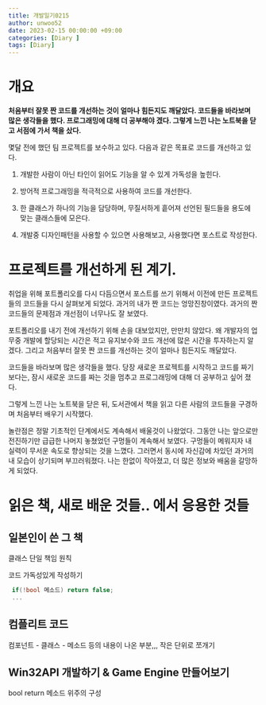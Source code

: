 ```yaml
---
title: 개발일기0215
author: unwoo52
date: 2023-02-15 00:00:00 +09:00
categories: [Diary ]
tags: [Diary]
---
```


# 개요

**처음부터 잘못 짠 코드를 개선하는 것이 얼마나 힘든지도 깨달았다. 코드들을 바라보며 많은 생각들을 했다. 프로그래밍에 대해 더 공부해야 겠다. 그렇게 느낀 나는 노트북을 닫고 서점에 가서 책을 샀다.**

몇달 전에 했던 팀 프로젝트를 보수하고 있다. 다음과 같은 목표로 코드를 개선하고 있다.

1. 개발한 사람이 아닌 타인이 읽어도 기능을 알 수 있게 가독성을 높힌다.

2. 방어적 프로그래밍을 적극적으로 사용하여 코드를 개선한다.

3. 한 클래스가 하나의 기능을 담당하며, 무질서하게 흩어져 선언된 필드들을 용도에 맞는 클래스들에 모은다.

4. 개발중 디자인패턴을 사용할 수 있으면 사용해보고, 사용했다면 포스트로 작성한다.

# 프로젝트를 개선하게 된 계기.

취업을 위해 포트폴리오를 다시 다듬으면서 포스트를 쓰기 위해서 이전에 만든 프로젝트들의 코드들을 다시 살펴보게 되었다. 과거의 내가 짠 코드는 엉망진창이였다. 과거의  짠 코드들의 문제점과 개선점이 너무나도 잘 보였다.

포트폴리오를 내기 전에 개선하기 위해 손을 대보았지만, 만만치 않았다. 왜 개발자의 업무중 개발에 할당되는 시간은 적고 유지보수와 코드 개선에 많은 시간을 투자하는지 알겠다. 그리고 처음부터 잘못 짠 코드를 개선하는 것이 얼마나 힘든지도 깨달았다.

코드들을 바라보며 많은 생각들을 했다. 당장 새로운 프로젝트를 시작하고 코드를 짜기 보다는, 잠시 새로운 코드를 짜는 것을 멈추고 프로그래밍에 대해 더 공부하고 싶어 졌다.

 그렇게 느낀 나는 노트북을 닫은 뒤, 도서관에서 책을 읽고 다른 사람의 코드들을 구경하며 처음부터 배우기 시작했다.
 
 놀란점은 정말 기초적인 단계에서도 계속해서 배울것이 나왔었다. 그동안 나는 앞으로만 전진하기만 급급한 나머지 놓쳤었던 구멍들이 계속해서 보였다. 구멍들이 메워지자 내 실력이 무서운 속도로 향상되는 것을 느꼈다. 그러면서 동시에 자신감에 차있던 과거의 내 모습이 상기되며 부끄러워졌다. 나는 한없이 작아졌고, 더 많은 정보와 배움을 갈망하게 되었다.
 
 # 읽은 책, 새로 배운 것들.. 에서 응용한 것들
 
 ## 일본인이 쓴 그 책
 
 클래스 단일 책임 원칙
 
 코드 가독성있게 작성하기
 
 ```cs
  if(!bool 메소드) return false;
  ...
  ```
 
 ## 컴플리트 코드
 
컴포넌트 - 클래스 - 메소드 등의 내용이 나온 부분,,, 작은 단위로 쪼개기


 ## Win32API 개발하기 &  Game Engine 만들어보기
 
 bool return 메소드 위주의 구성
